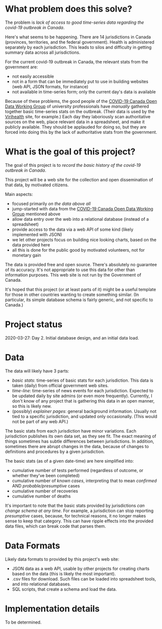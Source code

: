# What problem does this solve?

The problem is *lack of access to good time-series data regarding the covid-19 outbreak in Canada*.

Here's what seems to be happening. 
There are 14 jurisdictions in Canada (provinces, territories, and the federal government).
Health is administered separately by each jurisdiction. 
This leads to silos and difficulty in getting summary data across all jurisdictions.

For the current covid-19 outbreak in Canada, the relevant stats from the government are:

* not easily accessible 
* not in a form that can be immediately put to use in building websites (web API, JSON formats, for instance)
* not available in time-series form; only the current day's data is available

Because of these problems, the good people of the 
<a href='https://github.com/ishaberry/Covid19Canada'>COVID-19 Canada Open Data Working Group</a> of university professionals 
have *manually* gathered together basic time-series stats on the outbreak. 
(Their data is used by the <a href='https://virihealth.com/provincial-trends/'>Virihealth</a> site, for example.)
Each day they laboriously scan authoritative sources on the web, place relevant data in a spreadsheet, and make it publicly available.
They should be applauded for doing so, but they are forced into doing this by the lack of authoritative stats from the government.

# What is the goal of this project?

The goal of this project is to *record the basic history of the covid-19 outbreak in Canada*.

This project will be a web site for the collection and open dissemination of that data, by motivated citizens.

Main aspects:

* focused primarily *on the data above all*
* jump-started with data from the <a href='https://github.com/ishaberry/Covid19Canada'>COVID-19 Canada Open Data Working Group</a> mentioned above
* allow data entry over the web into a relational database (instead of a spreadsheet)
* provide access to the data via a web API of some kind (likely implemented with JSON)
* we let other projects focus on building nice looking charts, based on the data provided here
* all this is done for the public good by motivated volunteers, not for monetary gain

The data is provided free and open source.
There's absolutely no guarantee of its accuracy. 
It's not appropriate to use this data for other than information purposes.
This web site is not run by the Government of Canada.

It's hoped that this project (or at least parts of it) might be a useful template for those in other countries wanting to create something similar. 
(In particular, its simple database schema is fairly generic, and not specific to Canada.)

# Project status

2020-03-27: Day 2. Initial database design, and an initial data load.

# Data 

The data will likely have 3 parts:

* *basic stats*: time-series of basic stats for each jurisdiction. 
  This data is taken (daily) from official government web sites.
* *time-line*: time-series of news events for each jurisdiction. 
  Expected to be updated daily by site admins (or even more frequently). 
  Currently, I don't know of any project that is gathering this data in an open manner, so this is likely new.
* (possibly) *explainer pages*: general background information. 
  Usually not tied to a specific jurisdiction, and updated only occasionally.
  (This would not be part of any web API.)

The basic stats from each jurisdiction have minor variations. 
Each jurisdiction publishes its own data set, as they see fit.
The exact meaning of things sometimes has subtle differences between jurisdictions.
In addition, sometimes there are abrupt changes in the data, because of changes to definitions and procedures by a given jurisdiction.

The basic stats (as of a given date-time) are here simplified into:

* cumulative number of tests performed (regardless of outcome, or whether they've been completed)
* cumulative number of *known cases*, interpreting that to mean *confirmed* AND *probable/presumptive* cases
* cumulative number of recoveries
* cumulative number of deaths

It's important to note that the basic stats provided by jurisdictions *can change schema at any time.*
For example, a jurisdiction can stop reporting *presumptive* cases, because, for technical reasons, it no 
longer makes sense to keep that category. 
This can have ripple effects into the provided data files, which can break code that parses them.

# Data Formats

Likely data formats to provided by this project's web site:

* JSON data as a web API, usable by other projects for creating charts based on the data (this is likely the most important).
* .csv files for download. Such files can be loaded into spreadsheet tools, and into relational databases.
* SQL scripts, that create a schema and load the data.


# Implementation details

To be determined.